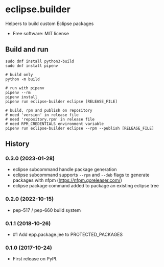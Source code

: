 # eclipse.builder

Helpers to build custom Eclipse packages

* Free software: MIT license

## Build and run

```
sudo dnf install python3-build
sudo dnf install pipenv

# build only
python -m build

# run with pipenv
pipenv --rm
pipenv install
pipenv run eclipse-builder eclipse [RELEASE_FILE]

# build, rpm and publish on repository
# need 'version' in release file
# need 'repository.rpm' in release file
# need RPM_CREDENTIALS environment variable
pipenv run eclipse-builder eclipse --rpm --publish [RELEASE_FILE]
```

## History

### 0.3.0 (2023-01-28)

* eclipse subcommand handle package generation
* eclipse subcommand supports `--rpm` and `--deb` flags to generate packages
  with nfpm (https://nfpm.goreleaser.com/)
* eclipse package command added to package an existing eclipse tree

### 0.2.0 (2022-10-15)

* pep-517 / pep-660 build system

### 0.1.1 (2018-10-26)

* #1 Add epp.package.jee to PROTECTED_PACKAGES

### 0.1.0 (2017-10-24)

* First release on PyPI.
